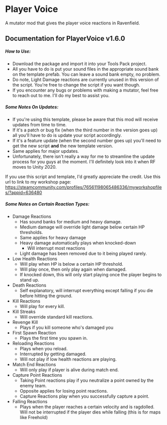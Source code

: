 # Player Voice
A mutator mod that gives the player voice reactions in Ravenfield.

## Documentation for PlayerVoice v1.6.0

##### How to Use:
- Download the package and import it into your Tools Pack project.
- All you have to do is put your sound files in the appropriate sound bank on the template prefab. You can leave a sound bank empty, no problem.
- Do note, Light Damage reactions are currently unused in this version of the script. You're free to change the script if you want though.
- If you encounter any bugs or problems with making a mutator, feel free to reach out to me. I'll do my best to assist you.

##### Some Notes On Updates:
- If you're using this template, please be aware that this mod will receive updates from time to time.
- If it's a patch or bug fix (when the third number in the version goes up) all you'll have to do is update your script accordingly.
- If it's a feature update (when the second number goes up) you'll need to get the new script **and** the new template version.
- Same applies for major updates.
- Unfortunately, there isn't really a way for me to streamline the update process for you guys at the moment. I'll definitely look into it when RF moves to Unity 2020.

If you use this script and template, I'd greatly appreciate the credit. Use this url to link to my workshop page: https://steamcommunity.com/profiles/76561198065486336/myworkshopfiles/?appid=636480

##### Some Notes on Certain Reaction Types:
- Damage Reactions
	- Has sound banks for medium and heavy damage.
	- Medium damage will override light damage below certain HP thresholds.
	- Same applies for heavy damage
	- Heavy damage automatically plays when knocked-down
        - Will interrupt most reactions
	- Light damage has been removed due to it being played rarely.
- Low Health Reactions
	- Will play when HP is below a certain HP threshold.
	- Will play once, then only play again when damaged.
	- If knocked down, this will only start playing once the player begins to stand up.
- Death Reactions
	- Self explanatory, will interrupt everything except falling if you die before hitting the ground.
- Kill Reactions
	- Will play for every kill.
- Kill Streaks
	- Will override standard kill reactions.
- Revenge Kill
	- Plays if you kill someone who's damaged you
- First Spawn Reaction
	- Plays the first time you spawn in.
- Reloading Reactions
	- Plays when you reload.
	- Interrupted by getting damaged.
	- Will not play if low health reactions are playing.
- Match End Reactions
	- Will only play if player is alive during match end.
- Capture Point Reactions
	- Taking Point reactions play if you neutralize a point owned by the enemy team.
	- Opposite applies for losing point reactions.
	- Capture Reactions play when you successfully capture a point.
- Falling Reactions
	- Plays when the player reaches a certain velocity and is ragdolled. Will not be interrupted if the player dies while falling (this is for maps like Freehold)
